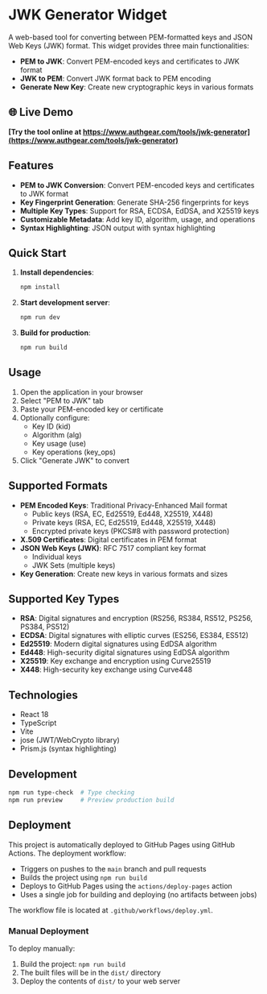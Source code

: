 # JWK Generator Widget

A web-based tool for converting between PEM-formatted keys and JSON Web Keys (JWK) format. This widget provides three main functionalities:

- **PEM to JWK**: Convert PEM-encoded keys and certificates to JWK format
- **JWK to PEM**: Convert JWK format back to PEM encoding
- **Generate New Key**: Create new cryptographic keys in various formats

## 🌐 Live Demo

**[Try the tool online at https://www.authgear.com/tools/jwk-generator](https://www.authgear.com/tools/jwk-generator)**

## Features

- **PEM to JWK Conversion**: Convert PEM-encoded keys and certificates to JWK format
- **Key Fingerprint Generation**: Generate SHA-256 fingerprints for keys
- **Multiple Key Types**: Support for RSA, ECDSA, EdDSA, and X25519 keys
- **Customizable Metadata**: Add key ID, algorithm, usage, and operations
- **Syntax Highlighting**: JSON output with syntax highlighting

## Quick Start

1. **Install dependencies**:
   ```bash
   npm install
   ```

2. **Start development server**:
   ```bash
   npm run dev
   ```

3. **Build for production**:
   ```bash
   npm run build
   ```

## Usage

1. Open the application in your browser
2. Select "PEM to JWK" tab
3. Paste your PEM-encoded key or certificate
4. Optionally configure:
   - Key ID (kid)
   - Algorithm (alg)
   - Key usage (use)
   - Key operations (key_ops)
5. Click "Generate JWK" to convert

## Supported Formats

- **PEM Encoded Keys**: Traditional Privacy-Enhanced Mail format
  - Public keys (RSA, EC, Ed25519, Ed448, X25519, X448)
  - Private keys (RSA, EC, Ed25519, Ed448, X25519, X448)
  - Encrypted private keys (PKCS#8 with password protection)
- **X.509 Certificates**: Digital certificates in PEM format
- **JSON Web Keys (JWK)**: RFC 7517 compliant key format
  - Individual keys
  - JWK Sets (multiple keys)
- **Key Generation**: Create new keys in various formats and sizes

## Supported Key Types

- **RSA**: Digital signatures and encryption (RS256, RS384, RS512, PS256, PS384, PS512)
- **ECDSA**: Digital signatures with elliptic curves (ES256, ES384, ES512)
- **Ed25519**: Modern digital signatures using EdDSA algorithm
- **Ed448**: High-security digital signatures using EdDSA algorithm
- **X25519**: Key exchange and encryption using Curve25519
- **X448**: High-security key exchange using Curve448

## Technologies

- React 18
- TypeScript
- Vite
- jose (JWT/WebCrypto library)
- Prism.js (syntax highlighting)

## Development

```bash
npm run type-check  # Type checking
npm run preview     # Preview production build
```

## Deployment

This project is automatically deployed to GitHub Pages using GitHub Actions. The deployment workflow:

- Triggers on pushes to the `main` branch and pull requests
- Builds the project using `npm run build`
- Deploys to GitHub Pages using the `actions/deploy-pages` action
- Uses a single job for building and deploying (no artifacts between jobs)

The workflow file is located at `.github/workflows/deploy.yml`.

### Manual Deployment

To deploy manually:

1. Build the project: `npm run build`
2. The built files will be in the `dist/` directory
3. Deploy the contents of `dist/` to your web server 